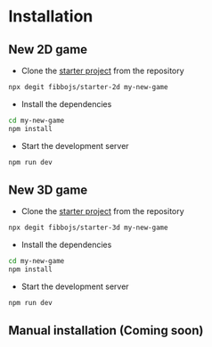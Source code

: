 # Installation

## New 2D game

- Clone the [starter project](https://github.com/fibbojs/starter-2d) from the repository
```bash
npx degit fibbojs/starter-2d my-new-game
```
- Install the dependencies
```bash
cd my-new-game
npm install
```
- Start the development server
```bash
npm run dev
```

## New 3D game

- Clone the [starter project](https://github.com/fibbojs/starter-3d) from the repository
```bash
npx degit fibbojs/starter-3d my-new-game
```
- Install the dependencies
```bash
cd my-new-game
npm install
```
- Start the development server
```bash
npm run dev
```

## Manual installation (Coming soon)
